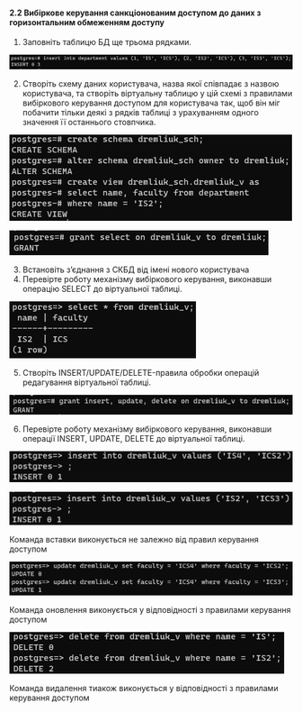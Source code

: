 #### 2.2 Вибіркове керування санкціонованим доступом до даних з горизонтальним обмеженням доступу

1. Заповніть таблицю БД ще трьома рядками.

![img.png](img2/img.png)

2. Створіть схему даних користувача, назва якої співпадає з назвою користувача, та створіть віртуальну таблицю у цій схемі з правилами вибіркового керування доступом для користувача так, щоб він міг побачити тільки деякі з рядків таблиці з урахуванням одного значення її останнього стовпчика.

![img_1.png](img2/img_1.png)

![img_2.png](img2/img_2.png)

3. Встановіть з’єднання з СКБД від імені нового користувача
4. Перевірте роботу механізму вибіркового керування, виконавши операцію SELECT до віртуальної таблиці.

![img_3.png](img2/img_3.png)

5. Створіть INSERT/UPDATE/DELETE-правила обробки операцій редагування віртуальної таблиці.

![img_4.png](img2/img_4.png)

6. Перевірте роботу механізму вибіркового керування, виконавши операції INSERT, UPDATE, DELETE до віртуальної таблиці.

![img_5.png](img2/img_5.png)

![img_6.png](img2/img_6.png)

Команда вставки виконується не залежно від правил керування доступом

![img_7.png](img2/img_7.png)

Команда оновлення виконується у відповідності з правилами керування доступом

![img_8.png](img2/img_8.png)

Команда видалення тиакож виконується у відповідності з правилами керування доступом
